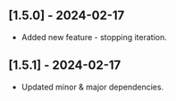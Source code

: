 ## [1.5.0] - 2024-02-17

- Added new feature - stopping iteration.


## [1.5.1] - 2024-02-17

- Updated minor & major dependencies.
